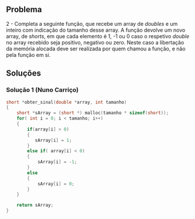 ## Problema

2 - Completa a seguinte função, que recebe um array de _doubles_ e um inteiro
com indicação do tamanho desse array. A função devolve um novo array, de
_shorts_, em que cada elemento é 1, -1 ou 0 caso o respetivo _double_ no array
recebido seja positivo, negativo ou zero. Neste caso a libertação da memória
alocada deve ser realizada por quem chamou a função, e não pela função em si.

## Soluções

### Solução 1 (Nuno Carriço)

```c
short *obter_sinal(double *array, int tamanho)
{
    short *sArray = (short *) malloc(tamanho * sizeof(short));
    for( int i = 0; i < tamanho; i++)
    {
        if(array[i] > 0)
        {
           sArray[i] = 1;
        }
        else if( array[i] < 0)
        {
            sArray[i] = -1;
        }
        else
        {
            sArray[i] = 0;
        }
    }

    return sArray;
}
```
